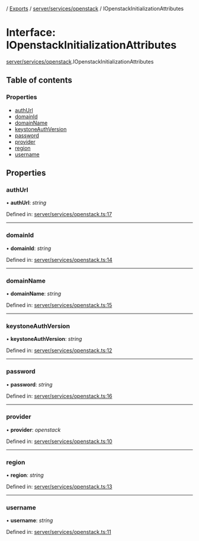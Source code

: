 [](../README.md) / [Exports](../modules.md) / [server/services/openstack](../modules/server_services_openstack.md) / IOpenstackInitializationAttributes

# Interface: IOpenstackInitializationAttributes

[server/services/openstack](../modules/server_services_openstack.md).IOpenstackInitializationAttributes

## Table of contents

### Properties

- [authUrl](server_services_openstack.iopenstackinitializationattributes.md#authurl)
- [domainId](server_services_openstack.iopenstackinitializationattributes.md#domainid)
- [domainName](server_services_openstack.iopenstackinitializationattributes.md#domainname)
- [keystoneAuthVersion](server_services_openstack.iopenstackinitializationattributes.md#keystoneauthversion)
- [password](server_services_openstack.iopenstackinitializationattributes.md#password)
- [provider](server_services_openstack.iopenstackinitializationattributes.md#provider)
- [region](server_services_openstack.iopenstackinitializationattributes.md#region)
- [username](server_services_openstack.iopenstackinitializationattributes.md#username)

## Properties

### authUrl

• **authUrl**: *string*

Defined in: [server/services/openstack.ts:17](https://github.com/onzag/itemize/blob/28218320/server/services/openstack.ts#L17)

___

### domainId

• **domainId**: *string*

Defined in: [server/services/openstack.ts:14](https://github.com/onzag/itemize/blob/28218320/server/services/openstack.ts#L14)

___

### domainName

• **domainName**: *string*

Defined in: [server/services/openstack.ts:15](https://github.com/onzag/itemize/blob/28218320/server/services/openstack.ts#L15)

___

### keystoneAuthVersion

• **keystoneAuthVersion**: *string*

Defined in: [server/services/openstack.ts:12](https://github.com/onzag/itemize/blob/28218320/server/services/openstack.ts#L12)

___

### password

• **password**: *string*

Defined in: [server/services/openstack.ts:16](https://github.com/onzag/itemize/blob/28218320/server/services/openstack.ts#L16)

___

### provider

• **provider**: *openstack*

Defined in: [server/services/openstack.ts:10](https://github.com/onzag/itemize/blob/28218320/server/services/openstack.ts#L10)

___

### region

• **region**: *string*

Defined in: [server/services/openstack.ts:13](https://github.com/onzag/itemize/blob/28218320/server/services/openstack.ts#L13)

___

### username

• **username**: *string*

Defined in: [server/services/openstack.ts:11](https://github.com/onzag/itemize/blob/28218320/server/services/openstack.ts#L11)
